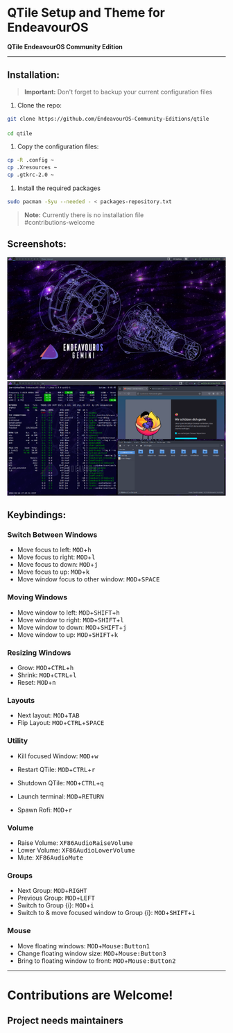 # QTile Setup and Theme for EndeavourOS

**QTile EndeavourOS Community Edition**

---

## Installation:

> **Important:** Don't forget to backup your current configuration files

1. Clone the repo: <br>

```bash
git clone https://github.com/EndeavourOS-Community-Editions/qtile

cd qtile
```

1. Copy the configuration files: <br>

```bash
cp -R .config ~
cp .Xresources ~
cp .gtkrc-2.0 ~
```

1. Install the required packages

```bash
sudo pacman -Syu --needed - < packages-repository.txt
```

> **Note:** Currently there is no installation file </br>
> #contributions-welcome

## Screenshots:

![screenshot_1](assets/screenshot_1.png)
![screenshot_2](assets/screenshot_2.png)

## Keybindings:

### Switch Between Windows

-   Move focus to left: <kbd>MOD</kbd>+<kbd>h</kbd>
-   Move focus to right: <kbd>MOD</kbd>+<kbd>l</kbd>
-   Move focus to down: <kbd>MOD</kbd>+<kbd>j</kbd>
-   Move focus to up: <kbd>MOD</kbd>+<kbd>k</kbd>
-   Move window focus to other window: <kbd>MOD</kbd>+<kbd>SPACE</kbd>

### Moving Windows

-   Move window to left: <kbd>MOD</kbd>+<kbd>SHIFT</kbd>+<kbd>h</kbd>
-   Move window to right: <kbd>MOD</kbd>+<kbd>SHIFT</kbd>+<kbd>l</kbd>
-   Move window to down: <kbd>MOD</kbd>+<kbd>SHIFT</kbd>+<kbd>j</kbd>
-   Move window to up: <kbd>MOD</kbd>+<kbd>SHIFT</kbd>+<kbd>k</kbd>

### Resizing Windows

-   Grow: <kbd>MOD</kbd>+<kbd>CTRL</kbd>+<kbd>h</kbd>
-   Shrink: <kbd>MOD</kbd>+<kbd>CTRL</kbd>+<kbd>l</kbd>
-   Reset: <kbd>MOD</kbd>+<kbd>n</kbd>

### Layouts

-   Next layout: <kbd>MOD</kbd>+<kbd>TAB</kbd>
-   Flip Layout: <kbd>MOD</kbd>+<kbd>CTRL</kbd>+<kbd>SPACE</kbd>

### Utility

-   Kill focused Window: <kbd>MOD</kbd>+<kbd>w</kbd>

-   Restart QTile: <kbd>MOD</kbd>+<kbd>CTRL</kbd>+<kbd>r</kbd>
-   Shutdown QTile: <kbd>MOD</kbd>+<kbd>CTRL</kbd>+<kbd>q</kbd>
-   Launch terminal: <kbd>MOD</kbd>+<kbd>RETURN</kbd>
-   Spawn Rofi: <kbd>MOD</kbd>+<kbd>r</kbd>

### Volume

-   Raise Volume: <kbd>XF86AudioRaiseVolume</kbd>
-   Lower Volume: <kbd>XF86AudioLowerVolume</kbd>
-   Mute: <kbd>XF86AudioMute</kbd>

### Groups

-   Next Group: <kbd>MOD</kbd>+<kbd>RIGHT</kbd>
-   Previous Group: <kbd>MOD</kbd>+<kbd>LEFT</kbd>
-   Switch to Group {i}: <kbd>MOD</kbd>+<kbd>i</kbd>
-   Switch to & move focused window to Group {i}: <kbd>MOD</kbd>+<kbd>SHIFT</kbd>+<kbd>i</kbd>

### Mouse

-   Move floating windows: <kbd>MOD</kbd>+<kbd>Mouse:Button1</kbd>
-   Change floating window size: <kbd>MOD</kbd>+<kbd>Mouse:Button3</kbd>
-   Bring to floating window to front: <kbd>MOD</kbd>+<kbd>Mouse:Button2</kbd>

---

# Contributions are Welcome!

## Project needs maintainers
